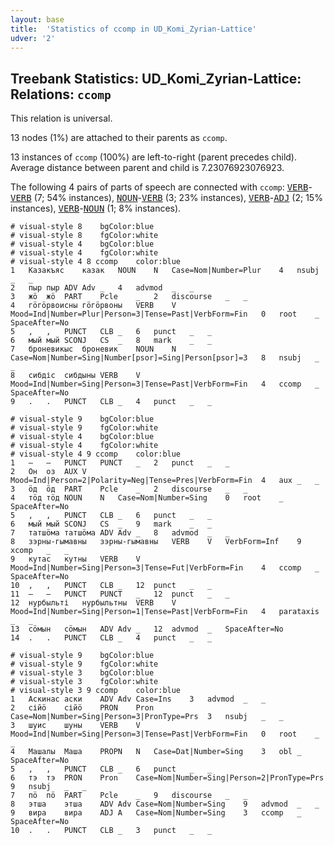 ```yaml
---
layout: base
title:  'Statistics of ccomp in UD_Komi_Zyrian-Lattice'
udver: '2'
---
```


## Treebank Statistics: UD_Komi_Zyrian-Lattice: Relations: `ccomp`

This relation is universal.

13 nodes (1%) are attached to their parents as `ccomp`.

13 instances of `ccomp` (100%) are left-to-right (parent precedes child).
Average distance between parent and child is 7.23076923076923.

The following 4 pairs of parts of speech are connected with `ccomp`: <tt><a href="kpv_lattice-pos-VERB.html">VERB</a></tt>-<tt><a href="kpv_lattice-pos-VERB.html">VERB</a></tt> (7; 54% instances), <tt><a href="kpv_lattice-pos-NOUN.html">NOUN</a></tt>-<tt><a href="kpv_lattice-pos-VERB.html">VERB</a></tt> (3; 23% instances), <tt><a href="kpv_lattice-pos-VERB.html">VERB</a></tt>-<tt><a href="kpv_lattice-pos-ADJ.html">ADJ</a></tt> (2; 15% instances), <tt><a href="kpv_lattice-pos-VERB.html">VERB</a></tt>-<tt><a href="kpv_lattice-pos-NOUN.html">NOUN</a></tt> (1; 8% instances).


~~~ conllu
# visual-style 8	bgColor:blue
# visual-style 8	fgColor:white
# visual-style 4	bgColor:blue
# visual-style 4	fgColor:white
# visual-style 4 8 ccomp	color:blue
1	Казакъяс	казак	NOUN	N	Case=Nom|Number=Plur	4	nsubj	_	_
2	пыр	пыр	ADV	Adv	_	4	advmod	_	_
3	жӧ	жӧ	PART	Pcle	_	2	discourse	_	_
4	гӧгӧрвоисны	гӧгӧрвоны	VERB	V	Mood=Ind|Number=Plur|Person=3|Tense=Past|VerbForm=Fin	0	root	_	SpaceAfter=No
5	,	,	PUNCT	CLB	_	6	punct	_	_
6	мый	мый	SCONJ	CS	_	8	mark	_	_
7	броневикыс	броневик	NOUN	N	Case=Nom|Number=Sing|Number[psor]=Sing|Person[psor]=3	8	nsubj	_	_
8	сибдіс	сибдыны	VERB	V	Mood=Ind|Number=Sing|Person=3|Tense=Past|VerbForm=Fin	4	ccomp	_	SpaceAfter=No
9	.	.	PUNCT	CLB	_	4	punct	_	_

~~~


~~~ conllu
# visual-style 9	bgColor:blue
# visual-style 9	fgColor:white
# visual-style 4	bgColor:blue
# visual-style 4	fgColor:white
# visual-style 4 9 ccomp	color:blue
1	—	—	PUNCT	PUNCT	_	2	punct	_	_
2	Он	оз	AUX	V	Mood=Ind|Person=2|Polarity=Neg|Tense=Pres|VerbForm=Fin	4	aux	_	_
3	ӧд	ӧд	PART	Pcle	_	2	discourse	_	_
4	тӧд	тӧд	NOUN	N	Case=Nom|Number=Sing	0	root	_	SpaceAfter=No
5	,	,	PUNCT	CLB	_	6	punct	_	_
6	мый	мый	SCONJ	CS	_	9	mark	_	_
7	татшӧма	татшӧма	ADV	Adv	_	8	advmod	_	_
8	зэрны-гымавны	зэрны-гымавны	VERB	V	VerbForm=Inf	9	xcomp	_	_
9	кутас	кутны	VERB	V	Mood=Ind|Number=Sing|Person=3|Tense=Fut|VerbForm=Fin	4	ccomp	_	SpaceAfter=No
10	,	,	PUNCT	CLB	_	12	punct	_	_
11	—	—	PUNCT	PUNCT	_	12	punct	_	_
12	нурбыльті	нурбыльтны	VERB	V	Mood=Ind|Number=Sing|Person=1|Tense=Past|VerbForm=Fin	4	parataxis	_	_
13	сӧмын	сӧмын	ADV	Adv	_	12	advmod	_	SpaceAfter=No
14	.	.	PUNCT	CLB	_	4	punct	_	_

~~~


~~~ conllu
# visual-style 9	bgColor:blue
# visual-style 9	fgColor:white
# visual-style 3	bgColor:blue
# visual-style 3	fgColor:white
# visual-style 3 9 ccomp	color:blue
1	Аскинас	аски	ADV	Adv	Case=Ins	3	advmod	_	_
2	сійӧ	сійӧ	PRON	Pron	Case=Nom|Number=Sing|Person=3|PronType=Prs	3	nsubj	_	_
3	шуис	шуны	VERB	V	Mood=Ind|Number=Sing|Person=3|Tense=Past|VerbForm=Fin	0	root	_	_
4	Машалы	Маша	PROPN	N	Case=Dat|Number=Sing	3	obl	_	SpaceAfter=No
5	,	,	PUNCT	CLB	_	6	punct	_	_
6	тэ	тэ	PRON	Pron	Case=Nom|Number=Sing|Person=2|PronType=Prs	9	nsubj	_	_
7	пӧ	пӧ	PART	Pcle	_	9	discourse	_	_
8	этша	этша	ADV	Adv	Case=Nom|Number=Sing	9	advmod	_	_
9	вира	вира	ADJ	A	Case=Nom|Number=Sing	3	ccomp	_	SpaceAfter=No
10	.	.	PUNCT	CLB	_	3	punct	_	_

~~~


